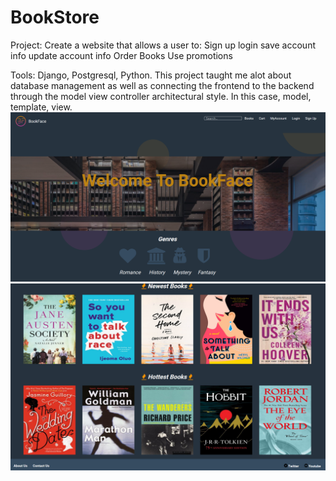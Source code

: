 # BookStore

Project: Create a website that allows a user to:
Sign up 
login 
save account info 
update account info 
Order Books
Use promotions

Tools: Django, Postgresql, Python.
This project taught me alot about database management as well as connecting the frontend to the backend through the model view controller architectural style. 
In this case, model, template, view.
<img src="images/Screenshot_2020-08-12 BookFace(1).png">
<img src = "images/Screenshot_2020-08-12 BookFace.jpg">
